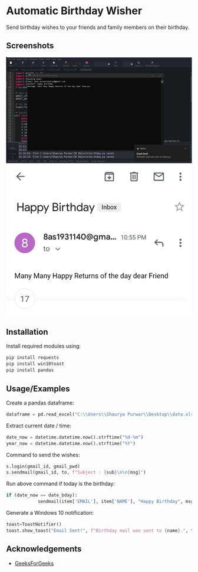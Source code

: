 
# Automatic Birthday Wisher

Send birthday wishes to your friends and family members on their birthday.


## Screenshots

![App Screenshot](https://raw.githubusercontent.com/shaurya121/Automatic-Birthday-Wisher/main/Screenshots/birthday.jpg)
![App Screenshot](https://raw.githubusercontent.com/shaurya121/Automatic-Birthday-Wisher/main/Screenshots/Screenshot_20220504-233740_1.jpg)

## Installation

Install required modules using:

```bash
pip install requests
pip install win10toast
pip install pandas
```
    
## Usage/Examples
Create a pandas dataframe:
```python
dataframe = pd.read_excel("C:\\Users\\Shaurya Purwar\\Desktop\\data.xlsx")
```
Extract current date / time:
```python
date_now = datetime.datetime.now().strftime("%d-%m")
year_now = datetime.datetime.now().strftime("%Y")
```
Command to send the wishes:
```python
s.login(gmail_id, gmail_pwd)
s.sendmail(gmail_id, to, f"Subject : {sub}\n\n{msg}")
```
Run above command if today is the birthday:
```python
if (date_now == date_bday):              
			sendmail(item['EMAIL'], item['NAME'], "Happy Birthday", msg)
```
Generate a Windows 10 notification:
```python
toast=ToastNotifier()
toast.show_toast("Email Sent!", f"Birthday mail was sent to {name}.", threaded=True, icon_path=None, duration=6)
```


## Acknowledgements

 - [GeeksForGeeks](https://www.bing.com/search?q=automatic+birthday+wisher+using+python&cvid=8872988571c64d9baa644afc47e1dcce&aqs=edge.0.69i59j69i57j0l6j69i60.3945j0j1&pglt=385&FORM=ANSPA1&PC=U531)
 
 

